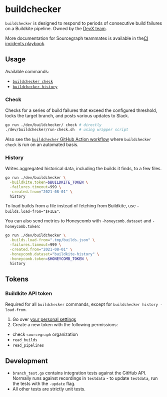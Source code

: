 # buildchecker

`buildchecker` is designed to respond to periods of consecutive build failures on a Buildkite pipeline.
Owned by the [DevX team](https://handbook.sourcegraph.com/departments/product-engineering/engineering/enablement/dev-experience).

More documentation for Sourcegraph teammates is available in the[CI incidents playbook](https://handbook.sourcegraph.com/departments/product-engineering/engineering/process/incidents/playbooks/ci#scenarios).

## Usage

Available commands:

- [`buildchecker check`](#check)
- [`buildchecker history`](#history)

### Check

Checks for a series of build failures that exceed the configured threshold, locks the target branch, and posts various updates to Slack.

```sh
go run ./dev/buildchecker/ check # directly
./dev/buildchecker/run-check.sh  # using wrapper script
```

Also see the [`buildchecker` GitHub Action workflow](../../.github/workflows/buildchecker.yml) where `buildchecker check` is run on an automated basis.

### History

Writes aggregated historical data, including the builds it finds, to a few files.

```sh
go run ./dev/buildchecker \
  -buildkite.token=$BUILDKITE_TOKEN \
  -failures.timeout=999 \
  -created.from="2021-08-01" \
  history
```

To load builds from a file instead of fetching from Buildkite, use `-builds.load-from="$FILE"`.

You can also send metrics to Honeycomb with `-honeycomb.dataset` and `-honeycomb.token`:

```sh
go run ./dev/buildchecker \
  -builds.load-from=".tmp/builds.json" \
  -failures.timeout=999 \
  -created.from="2021-08-01" \
  -honeycomb.dataset="buildkite-history" \
  -honeycomb.token=$HONEYCOMB_TOKEN \
  history
```

## Tokens

### Buildkite API token

Required for all `buildchecker` commands, except for `buildchecker history -load-from`.

1. Go over [your personal settings](https://buildkite.com/user/api-access-tokens)
2. Create a new token with the following permissions:

- check `sourcegraph` organization
- `read_builds`
- `read_pipelines`

## Development

- `branch_test.go` contains integration tests against the GitHub API. Normally runs against recordings in `testdata` - to update `testdata`, run the tests with the `-update` flag.
- All other tests are strictly unit tests.
